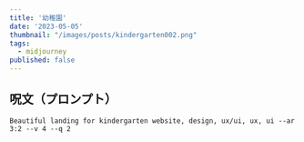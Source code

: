 ```yaml
---
title: '幼稚園'
date: '2023-05-05'
thumbnail: "/images/posts/kindergarten002.png"
tags:
  - midjourney
published: false
---
```


## 呪文（プロンプト）
```
Beautiful landing for kindergarten website, design, ux/ui, ux, ui --ar 3:2 --v 4 --q 2
```